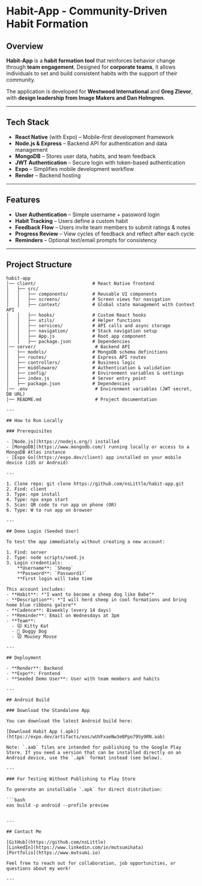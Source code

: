 # Habit-App - Community-Driven Habit Formation

## Overview

**Habit-App** is a **habit formation tool** that reinforces behavior change through **team engagement**. Designed for **corporate teams**, it allows individuals to set and build consistent habits with the support of their community.

The application is developed for **Westwood International** and **Greg Zlevor**, with **design leadership from Image Makers and Dan Holmgren**.

---

## Tech Stack

- **React Native** (with Expo) – Mobile-first development framework
- **Node.js & Express** – Backend API for authentication and data management
- **MongoDB** – Stores user data, habits, and team feedback
- **JWT Authentication** – Secure login with token-based authentication
- **Expo** – Simplifies mobile development workflow
- **Render** – Backend hosting

---

## Features

- **User Authentication** – Simple username + password login
- **Habit Tracking** – Users define a custom habit
- **Feedback Flow** – Users invite team members to submit ratings & notes
- **Progress Review** – View cycles of feedback and reflect after each cycle
- **Reminders** – Optional text/email prompts for consistency

---

## Project Structure

````plaintext
habit-app
│── client/                     # React Native frontend
│   ├── src/
│   │   ├── components/         # Reusable UI components
│   │   ├── screens/            # Screen views for navigation
│   │   ├── context/            # Global state management with Context API
│   │   ├── hooks/              # Custom React hooks
│   │   ├── utils/              # Helper functions
│   │   ├── services/           # API calls and async storage
│   │   ├── navigation/         # Stack navigation setup
│   │   ├── App.js              # Root app component
│   │   ├── package.json        # Dependencies
│── server/                      # Backend API
│   ├── models/                 # MongoDB schema definitions
│   ├── routes/                 # Express API routes
│   ├── controllers/            # Business logic
│   ├── middleware/             # Authentication & validation
│   ├── config/                 # Environment variables & settings
│   ├── index.js                # Server entry point
│   ├── package.json            # Dependencies
│── .env                         # Environment variables (JWT secret, DB URL)
│── README.md                    # Project documentation

---

## How to Run Locally

### Prerequisites

- [Node.js](https://nodejs.org/) installed
- [MongoDB](https://www.mongodb.com/) running locally or access to a MongoDB Atlas instance
- [Expo Go](https://expo.dev/client) app installed on your mobile device (iOS or Android)

---

1. Clone repo: git clone https://github.com/nsLittle/habit-app.git
2. Find: client
3. Type: npm install
4. Type: npx expo start
5. Scan: QR code to run app on phone (OR)
6. Type: W to run app on browser

---

## Demo Login (Seeded User)

To test the app immediately without creating a new account:

1. Find: server
2. Type: node scripts/seed.js
3. Login credentials:
    **Username**: `Sheep`
    **Password**: `Password1!`
    **First login will take time

This account includes:
- **Habit**: *"I want to become a sheep dog like Babe"*
- **Description**: *"I will herd sheep in cool formations and bring home blue ribbons galore"*
- **Cadence**: Biweekly (every 14 days)
- **Reminder**: Email on Wednesdays at 3pm
- **Team**:
  - 🐱 Kitty Kat
  - 🐶 Doggy Dog
  - 🐭 Mousey Mouse

---

## Deployment

- **Render**: Backend
- **Expo**: Frontend
- **Seeded Demo User**: User with team members and habits

---

## Android Build

### Download the Standalone App

You can download the latest Android build here:

[Download Habit App (.apk)](https://expo.dev/artifacts/eas/wUVFxaeNw3eBPpo79Sy9RN.aab)

Note: `.aab` files are intended for publishing to the Google Play Store. If you need a version that can be installed directly on an Android device, use the `.apk` format instead (see below).

---

### For Testing Without Publishing to Play Store

To generate an installable `.apk` for direct distribution:

```bash
eas build -p android --profile preview


---

## Contact Me

[GitHub](https://github.com/nsLittle)
[LinkedIn](https://www.linkedin.com/in/mutsumihata)
[Portfolio](https://www.mutsumi.io)

Feel free to reach out for collaboration, job opportunities, or questions about my work!

---
````
